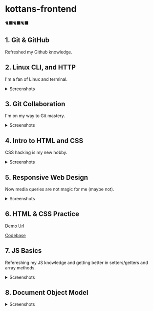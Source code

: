 # kottans-frontend

🐈‍⬛🐈‍⬛🐈‍⬛

## 1. Git & GitHub

Refreshed my Github knowledge.

## 2. Linux CLI, and HTTP

I'm a fan of Linux and terminal.

<details>
<summary>Screenshots</summary>

![Screenshot-image-link](task_linux_cli/module-1.jpg)
![Screenshot-image-link](task_linux_cli/module-2.jpg)
![Screenshot-image-link](task_linux_cli/module-3.jpg)
![Screenshot-image-link](task_linux_cli/module-4.jpg)

</details>

## 3. Git Collaboration

I'm on my way to Git mastery.

<details>
<summary>Screenshots</summary>

![Screenshot-image-link](task_git_collaboration/image-1.jpg)
![Screenshot-image-link](task_git_collaboration/image-2.jpg)
![Screenshot-image-link](task_git_collaboration/image-3.jpg)

</details>

## 4. Intro to HTML and CSS

CSS hacking is my new hobby.

<details>
<summary>Screenshots</summary>

![Screenshot-image-link](task_html_css_intro/image-1.jpg)
![Screenshot-image-link](task_html_css_intro/image-2.jpg)
![Screenshot-image-link](task_html_css_intro/image-3.jpg)

</details>

## 5. Responsive Web Design

Now media queries are not magic for me (maybe not).

<details>
<summary>Screenshots</summary>

![Screenshot-image-link](task_responsive_web_design/image-1.jpg)
![Screenshot-image-link](task_responsive_web_design/image-2.jpg)
![Screenshot-image-link](task_responsive_web_design/image-3.jpg)

</details>

## 6. HTML & CSS Practice

[Demo Url](https://kovalov.github.io/dropdown-menu-css/)

[Codebase](https://github.com/kovalov/dropdown-menu-css)

## 7. JS Basics

Refereshing my JS knowledge and getting better in setters/getters and array methods.

<details>
<summary>Screenshots</summary>

![Screenshot-image-link](task_js_basics/image-1.jpg)
![Screenshot-image-link](task_js_basics/image-2.jpg)
![Screenshot-image-link](task_js_basics/image-3.jpg)
![Screenshot-image-link](task_js_basics/image-4.jpg)
![Screenshot-image-link](task_js_basics/image-5.jpg)
![Screenshot-image-link](task_js_basics/image-6.jpg)

</details>

## 8. Document Object Model

<details>
<summary>Screenshots</summary>

![Screenshot-image-link](task_js_dom/image-1.jpg)
![Screenshot-image-link](task_js_dom/image-1.jpg)

</details>
